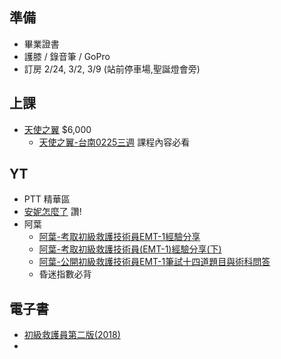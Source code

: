 ## 準備
- 畢業證書
- 護膝 / 錄音筆 / GoPro
- 訂房 2/24, 3/2, 3/9  (站前停車場,聖誕燈會旁)

## 上課
- [天使之翼] $6,000
  - [天使之翼-台南0225三週] 課程內容必看

## YT
- PTT 精華區
- [安妮怎麼了] 讚!
- 阿葉
  - [阿葉-考取初級救護技術員EMT-1經驗分享]
  - [阿葉-考取初級救護技術員(EMT-1)經驗分享(下)]
  - [阿葉-公開初級救護技術員EMT-1筆試十四道題目與術科問答]
  - 昏迷指數必背

## 電子書
- [初級救護員第二版(2018)]
- 

[天使之翼]:http://angel-wings.tw/001_course/
[天使之翼-台南0225三週]: http://angel-wings.tw/001_course/detail.php?nid=581

[安妮怎麼了]: https://www.youtube.com/@anneeducation

[阿葉-考取初級救護技術員EMT-1經驗分享]:https://www.youtube.com/watch?v=vneY1FkF9fE
[阿葉-考取初級救護技術員(EMT-1)經驗分享(下)]:https://www.dcard.tw/f/med/p/236759551
[阿葉-公開初級救護技術員EMT-1筆試十四道題目與術科問答]:https://www.youtube.com/watch?v=4w-_oO7zEyE&t=74s

[初級救護員第二版(2018)]:https://ebook.nfa.gov.tw/1080503/#p=16

